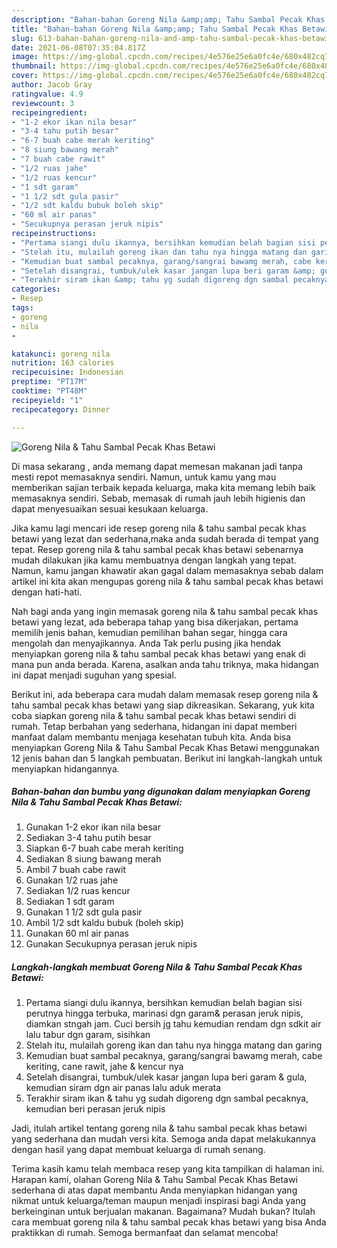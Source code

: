 ```yaml
---
description: "Bahan-bahan Goreng Nila &amp;amp; Tahu Sambal Pecak Khas Betawi yang enak dan Mudah Dibuat"
title: "Bahan-bahan Goreng Nila &amp;amp; Tahu Sambal Pecak Khas Betawi yang enak dan Mudah Dibuat"
slug: 613-bahan-bahan-goreng-nila-and-amp-tahu-sambal-pecak-khas-betawi-yang-enak-dan-mudah-dibuat
date: 2021-06-08T07:35:04.817Z
image: https://img-global.cpcdn.com/recipes/4e576e25e6a0fc4e/680x482cq70/goreng-nila-tahu-sambal-pecak-khas-betawi-foto-resep-utama.jpg
thumbnail: https://img-global.cpcdn.com/recipes/4e576e25e6a0fc4e/680x482cq70/goreng-nila-tahu-sambal-pecak-khas-betawi-foto-resep-utama.jpg
cover: https://img-global.cpcdn.com/recipes/4e576e25e6a0fc4e/680x482cq70/goreng-nila-tahu-sambal-pecak-khas-betawi-foto-resep-utama.jpg
author: Jacob Gray
ratingvalue: 4.9
reviewcount: 3
recipeingredient:
- "1-2 ekor ikan nila besar"
- "3-4 tahu putih besar"
- "6-7 buah cabe merah keriting"
- "8 siung bawang merah"
- "7 buah cabe rawit"
- "1/2 ruas jahe"
- "1/2 ruas kencur"
- "1 sdt garam"
- "1 1/2 sdt gula pasir"
- "1/2 sdt kaldu bubuk boleh skip"
- "60 ml air panas"
- "Secukupnya perasan jeruk nipis"
recipeinstructions:
- "Pertama siangi dulu ikannya, bersihkan kemudian belah bagian sisi perutnya hingga terbuka, marinasi dgn garam&amp; perasan jeruk nipis, diamkan stngah jam. Cuci bersih jg tahu kemudian rendam dgn sdkit air lalu tabur dgn garam, sisihkan"
- "Stelah itu, mulailah goreng ikan dan tahu nya hingga matang dan garing"
- "Kemudian buat sambal pecaknya, garang/sangrai bawamg merah, cabe keriting, cane rawit, jahe &amp; kencur nya"
- "Setelah disangrai, tumbuk/ulek kasar jangan lupa beri garam &amp; gula, kemudian siram dgn air panas lalu aduk merata"
- "Terakhir siram ikan &amp; tahu yg sudah digoreng dgn sambal pecaknya, kemudian beri perasan jeruk nipis"
categories:
- Resep
tags:
- goreng
- nila
- 

katakunci: goreng nila  
nutrition: 163 calories
recipecuisine: Indonesian
preptime: "PT17M"
cooktime: "PT48M"
recipeyield: "1"
recipecategory: Dinner

---
```



![Goreng Nila &amp; Tahu Sambal Pecak Khas Betawi](https://img-global.cpcdn.com/recipes/4e576e25e6a0fc4e/680x482cq70/goreng-nila-tahu-sambal-pecak-khas-betawi-foto-resep-utama.jpg)

Di masa  sekarang , anda memang dapat memesan makanan jadi tanpa mesti repot memasaknya sendiri. Namun, untuk kamu yang mau memberikan sajian terbaik kepada keluarga, maka kita memang lebih baik memasaknya sendiri. Sebab, memasak di rumah jauh lebih higienis dan dapat menyesuaikan sesuai kesukaan keluarga.

Jika kamu lagi mencari ide resep goreng nila &amp; tahu sambal pecak khas betawi yang lezat dan sederhana,maka anda sudah berada di tempat yang tepat. Resep goreng nila &amp; tahu sambal pecak khas betawi  sebenarnya mudah dilakukan jika kamu membuatnya dengan langkah yang tepat. Namun, kamu jangan khawatir akan gagal dalam memasaknya 
sebab dalam artikel ini kita akan mengupas goreng nila &amp; tahu sambal pecak khas betawi dengan hati-hati.  



Nah bagi anda yang ingin memasak goreng nila &amp; tahu sambal pecak khas betawi yang lezat, ada beberapa tahap yang bisa dikerjakan, pertama memilih jenis bahan, kemudian pemilihan bahan segar, hingga cara mengolah dan menyajikannya. Anda Tak perlu pusing jika hendak menyiapkan goreng nila &amp; tahu sambal pecak khas betawi yang enak di mana pun anda berada. Karena, asalkan anda  tahu triknya, maka hidangan ini dapat menjadi suguhan yang spesial.

Berikut ini, ada beberapa cara mudah dalam memasak resep goreng nila &amp; tahu sambal pecak khas betawi yang siap dikreasikan. Sekarang, yuk kita coba siapkan goreng nila &amp; tahu sambal pecak khas betawi sendiri di rumah. Tetap berbahan yang sederhana, hidangan ini dapat memberi manfaat dalam membantu menjaga kesehatan tubuh kita. Anda bisa menyiapkan Goreng Nila &amp; Tahu Sambal Pecak Khas Betawi menggunakan 12 jenis bahan dan 5 langkah pembuatan. Berikut ini langkah-langkah untuk menyiapkan hidangannya.

<!--inarticleads1-->

##### Bahan-bahan dan bumbu yang digunakan dalam menyiapkan Goreng Nila &amp; Tahu Sambal Pecak Khas Betawi:

1. Gunakan 1-2 ekor ikan nila besar
1. Sediakan 3-4 tahu putih besar
1. Siapkan 6-7 buah cabe merah keriting
1. Sediakan 8 siung bawang merah
1. Ambil 7 buah cabe rawit
1. Gunakan 1/2 ruas jahe
1. Sediakan 1/2 ruas kencur
1. Sediakan 1 sdt garam
1. Gunakan 1 1/2 sdt gula pasir
1. Ambil 1/2 sdt kaldu bubuk (boleh skip)
1. Gunakan 60 ml air panas
1. Gunakan Secukupnya perasan jeruk nipis




<!--inarticleads2-->

##### Langkah-langkah membuat Goreng Nila &amp; Tahu Sambal Pecak Khas Betawi:

1. Pertama siangi dulu ikannya, bersihkan kemudian belah bagian sisi perutnya hingga terbuka, marinasi dgn garam&amp; perasan jeruk nipis, diamkan stngah jam. Cuci bersih jg tahu kemudian rendam dgn sdkit air lalu tabur dgn garam, sisihkan
1. Stelah itu, mulailah goreng ikan dan tahu nya hingga matang dan garing
1. Kemudian buat sambal pecaknya, garang/sangrai bawamg merah, cabe keriting, cane rawit, jahe &amp; kencur nya
1. Setelah disangrai, tumbuk/ulek kasar jangan lupa beri garam &amp; gula, kemudian siram dgn air panas lalu aduk merata
1. Terakhir siram ikan &amp; tahu yg sudah digoreng dgn sambal pecaknya, kemudian beri perasan jeruk nipis




Jadi, itulah artikel tentang  goreng nila &amp; tahu sambal pecak khas betawi  yang sederhana dan mudah versi kita. Semoga anda dapat melakukannya dengan hasil yang dapat membuat keluarga di rumah senang. 

Terima kasih kamu telah membaca resep yang kita tampilkan di halaman ini. Harapan kami, olahan  Goreng Nila &amp; Tahu Sambal Pecak Khas Betawi sederhana di atas dapat membantu Anda menyiapkan hidangan yang nikmat untuk keluarga/teman maupun menjadi inspirasi bagi Anda yang berkeinginan untuk berjualan makanan. Bagaimana? Mudah bukan? Itulah cara membuat goreng nila &amp; tahu sambal pecak khas betawi yang bisa Anda praktikkan di rumah. Semoga bermanfaat dan selamat mencoba!

